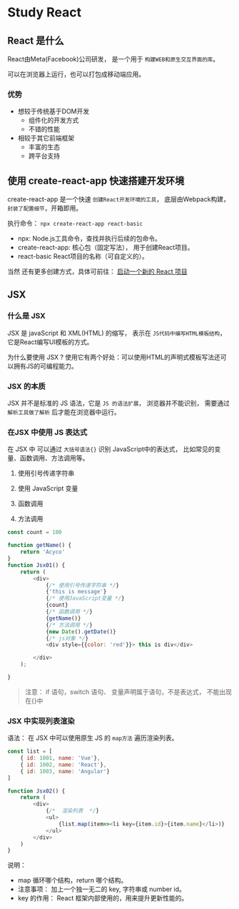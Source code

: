 # Study React

## React 是什么 

React由Meta(Facebook)公司研发， 是一个用于 `构建WEB和原生交互界面的库`。

可以在浏览器上运行，也可以打包成移动端应用。 

### 优势
* 想较于传统基于DOM开发
  - 组件化的开发方式
  - 不错的性能
* 相较于其它前端框架
  - 丰富的生态
  - 跨平台支持

## 使用 create-react-app 快速搭建开发环境

create-react-app 是一个快速 `创建React开发环境的工具`， 底层由Webpack构建，`封装了配置细节`，开箱即用。

执行命令： `npx create-react-app react-basic`
- npx: Node.js工具命令，查找并执行后续的包命令。
- create-react-app: 核心包（固定写法）， 用于创建React项目。
- react-basic React项目的名称（可自定义的）。

当然 还有更多创建方式，具体可前往： [启动一个新的 React 项目](https://zh-hans.react.dev/learn/start-a-new-react-project)

## JSX

### 什么是 JSX

JSX 是 javaScript 和 XML(HTML) 的缩写， 表示在 `JS代码中编写HTML模板结构`， 它是React编写UI模板的方式。

为什么要使用 JSX ? 使用它有两个好处：可以使用HTML的声明式模板写法还可以拥有JS的可编程能力。

### JSX 的本质
JSX 并不是标准的 JS 语法，它是 `JS 的语法扩展`， 浏览器并不能识别， 需要通过 `解析工具做了解析` 后才能在浏览器中运行。

### 在JSX 中使用 JS 表达式

在 JSX 中 可以通过 `大括号语法{}` 识别 JavaScript中的表达式， 比如常见的变量、函数调用、方法调用等。

1. 使用引号传递字符串

2. 使用 JavaScript 变量
3. 函数调用
4. 方法调用

```js
const count = 100

function getName() {
    return 'Acyco'
}
function Jsx01() {
    return (
        <div>
            {/* 使用引号传递字符串 */}
            {'this is message'}
            {/* 使用JavaScript变量 */}
            {count}
            {/* 函数调用 */}
            {getName()}
            {/* 方法调用 */}
            {new Date().getDate()}
            {/* js对象 */}
            <div style={{color: 'red'}}> this is div</div>

        </div>
    );

}
```
> 注意： if 语句，switch 语句、 变量声明属于语句，不是表达式， 不能出现在{}中

### JSX 中实现列表渲染

语法： 在 JSX 中可以使用原生 JS 的 `map方法` 遍历渲染列表。

```js
const list = [
    { id: 1001, name: 'Vue'},
    { id: 1002, name: 'React'},
    { id: 1003, name: 'Angular'}
]

function Jsx02() {
    return (
        <div>
            {/*  渲染列表  */}
            <ul>
                {list.map(item=><li key={item.id}>{item.name}</li>)}
            </ul>
        </div>
    )
}
```
说明：
* map 循环哪个结构，return 哪个结构。
* 注意事项： 加上一个独一无二的 key, 字符串或 number id。
* key 的作用： React 框架内部使用的，用来提升更新性能的。


